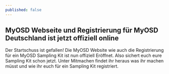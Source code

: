 ```yaml
---
published: false
---
```

## MyOSD Webseite und Registrierung für MyOSD Deutschland ist jetzt offiziell online

Der Startschuss ist gefallen! Die MyOSD Website wie auch die Registrierung für ein MyOSD Sampling Kit ist nun offiziell Eröffnet.
Also sichert euch eure Sampling Kit schon jetzt. Unter Mitmachen findet ihr heraus was ihr machen müsst und wie ihr euch für ein Sampling Kit registriert.
